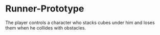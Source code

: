 # Runner-Prototype
The player controls a character who stacks cubes under him and loses them when he collides with obstacles.

